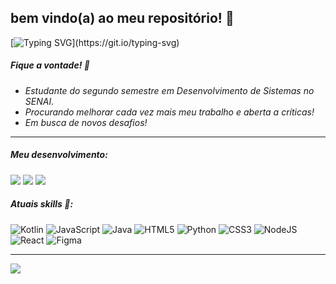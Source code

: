 ## bem vindo(a) ao meu repositório! 🐉

[![Typing SVG](https://readme-typing-svg.demolab.com?font=Fira+Code&pause=1000&color=20BD92&center=true&width=435&lines=Hello!+I'm+Nico!)](https://git.io/typing-svg)

##### Fique a vontade! 🌱
- _Estudante do segundo semestre em Desenvolvimento de Sistemas no SENAI._<br/>
- _Procurando melhorar cada vez mais meu trabalho e aberta a críticas!_<br/>
- _Em busca de novos desafios!_<br/>

---


##### Meu desenvolvimento:

![](https://github-readme-stats.vercel.app/api?username=nicanico&theme=vue-dark&hide_border=false&include_all_commits=false&count_private=false)
![](https://github-readme-streak-stats.herokuapp.com/?user=nicanico&theme=vue-dark&hide_border=false)
![](https://github-readme-stats.vercel.app/api/top-langs/?username=nicanico&theme=vue-dark&hide_border=false&include_all_commits=false&count_private=false&layout=compact)<br/>




  
##### Atuais skills 📗:
![Kotlin](https://img.shields.io/badge/kotlin-%230095D5.svg?style=for-the-badge&logo=kotlin&logoColor=white) ![JavaScript](https://img.shields.io/badge/javascript-%23323330.svg?style=for-the-badge&logo=javascript&logoColor=%23F7DF1E) ![Java](https://img.shields.io/badge/java-%23ED8B00.svg?style=for-the-badge&logo=java&logoColor=white) ![HTML5](https://img.shields.io/badge/html5-%23E34F26.svg?style=for-the-badge&logo=html5&logoColor=white) ![Python](https://img.shields.io/badge/python-3670A0?style=for-the-badge&logo=python&logoColor=ffdd54) ![CSS3](https://img.shields.io/badge/css3-%231572B6.svg?style=for-the-badge&logo=css3&logoColor=white) ![NodeJS](https://img.shields.io/badge/node.js-6DA55F?style=for-the-badge&logo=node.js&logoColor=white) ![React](https://img.shields.io/badge/react-%2320232a.svg?style=for-the-badge&logo=react&logoColor=%2361DAFB) 	![Figma](https://img.shields.io/badge/figma-%23F24E1E.svg?style=for-the-badge&logo=figma&logoColor=white)
 
---
[![](https://visitcount.itsvg.in/api?id=nicanico&icon=5&color=8)](https://visitcount.itsvg.in)

<!-- Proudly created with GPRM ( https://gprm.itsvg.in ) -->


